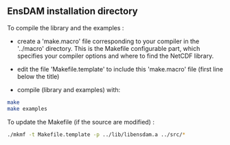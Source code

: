 ## EnsDAM installation directory

To compile the library and the examples :

- create a 'make.macro' file corresponding to your compiler in the '../macro' directory.
  This is the Makefile configurable part, which specifies
  your compiler options and where to find the NetCDF library.

- edit the file 'Makefile.template' to include this 'make.macro' file (first line below the title)

- compile (library and examples) with:

```bash
make
make examples
```

To update the Makefile (if the source are modified) :

```bash
./mkmf -t Makefile.template -p ../lib/libensdam.a ../src/*
```
